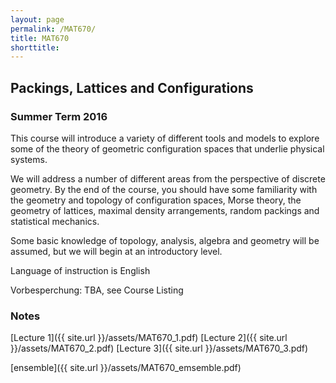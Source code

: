 ```yaml
---
layout: page
permalink: /MAT670/
title: MAT670
shorttitle:
---
```



## Packings, Lattices and Configurations

### Summer Term 2016

This course will introduce a variety of different tools and models to explore some of the theory 
of geometric configuration spaces that underlie physical systems.

We will address a number of different areas from the perspective of discrete geometry. By
the end of the course, you should have some familiarity with the geometry and topology of configuration spaces,
Morse theory, the geometry of lattices, maximal density arrangements, random packings and statistical mechanics.

Some basic knowledge of topology, analysis, algebra and geometry will be assumed, but we will begin at an introductory level.  

Language of instruction is English


Vorbesperchung: TBA, see Course Listing

### Notes

 [Lecture 1]({{ site.url }}/assets/MAT670_1.pdf)
 [Lecture 2]({{ site.url }}/assets/MAT670_2.pdf)
 [Lecture 3]({{ site.url }}/assets/MAT670_3.pdf)

 [ensemble]({{ site.url }}/assets/MAT670_emsemble.pdf)
